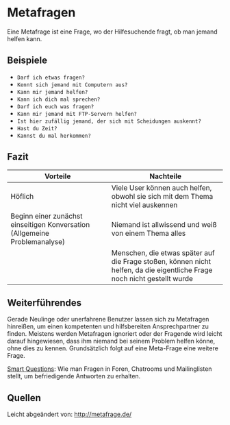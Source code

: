 # Metafragen
Eine Metafrage ist eine Frage, wo der Hilfesuchende fragt, ob man jemand helfen kann.

## Beispiele
- `Darf ich etwas fragen?` 
- `Kennt sich jemand mit Computern aus?`
- `Kann mir jemand helfen?`
- `Kann ich dich mal sprechen?`
- `Darf ich euch was fragen?`
- `Kann mir jemand mit FTP-Servern helfen?`
- `Ist hier zufällig jemand, der sich mit Scheidungen auskennt?`
- `Hast du Zeit?`
- `Kannst du mal herkommen?`

## Fazit

| Vorteile | Nachteile |
| -------- | --------- |
| Höflich  | Viele User können auch helfen, obwohl sie sich mit dem Thema nicht viel auskennen |
| Beginn einer zunächst einseitigen Konversation (Allgemeine Problemanalyse) | Niemand ist allwissend und weiß von einem Thema alles |
|          | Menschen, die etwas später auf die Frage stoßen, können nicht helfen, da die eigentliche Frage noch nicht gestellt wurde |

## Weiterführendes

Gerade Neulinge oder unerfahrene Benutzer lassen sich zu Metafragen hinreißen, um einen kompetenten und hilfsbereiten Ansprechpartner zu finden. Meistens werden Metafragen ignoriert oder der Fragende wird leicht darauf hingewiesen, dass ihm niemand bei seinem Problem helfen könne, ohne dies zu kennen. Grundsätzlich folgt auf eine Meta-Frage eine weitere Frage.

[Smart Questions](http://www.tty1.net/smart-questions_de.html): Wie man Fragen in Foren, Chatrooms und Mailinglisten stellt, um befriedigende Antworten zu erhalten.

## Quellen

Leicht abgeändert von: <http://metafrage.de/>
